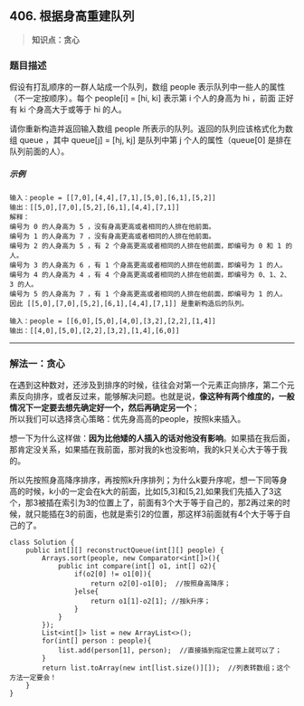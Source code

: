 ## 406. 根据身高重建队列
> **知识点：贪心**
### 题目描述

假设有打乱顺序的一群人站成一个队列，数组 people 表示队列中一些人的属性（不一定按顺序）。每个 people[i] = [hi, ki] 表示第 i 个人的身高为 hi ，前面 正好 有 ki 个身高大于或等于 hi 的人。

请你重新构造并返回输入数组 people 所表示的队列。返回的队列应该格式化为数组 queue ，其中 queue[j] = [hj, kj] 是队列中第 j 个人的属性（queue[0] 是排在队列前面的人）。

##### 示例

```
输入：people = [[7,0],[4,4],[7,1],[5,0],[6,1],[5,2]]
输出：[[5,0],[7,0],[5,2],[6,1],[4,4],[7,1]]
解释：
编号为 0 的人身高为 5 ，没有身高更高或者相同的人排在他前面。
编号为 1 的人身高为 7 ，没有身高更高或者相同的人排在他前面。
编号为 2 的人身高为 5 ，有 2 个身高更高或者相同的人排在他前面，即编号为 0 和 1 的人。
编号为 3 的人身高为 6 ，有 1 个身高更高或者相同的人排在他前面，即编号为 1 的人。
编号为 4 的人身高为 4 ，有 4 个身高更高或者相同的人排在他前面，即编号为 0、1、2、3 的人。
编号为 5 的人身高为 7 ，有 1 个身高更高或者相同的人排在他前面，即编号为 1 的人。
因此 [[5,0],[7,0],[5,2],[6,1],[4,4],[7,1]] 是重新构造后的队列。

输入：people = [[6,0],[5,0],[4,0],[3,2],[2,2],[1,4]]
输出：[[4,0],[5,0],[2,2],[3,2],[1,4],[6,0]]

```
---
### 解法一：贪心

在遇到这种数对，还涉及到排序的时候，往往会对第一个元素正向排序，第二个元素反向排序，或者反过来，能够解决问题。也就是说，**像这种有两个维度的，一般情况下一定要去想先确定好一个，然后再确定另一个**；    
所以我们可以选择贪心策略：优先身高高的people，按照k来插入。    

想一下为什么这样做：**因为比他矮的人插入的话对他没有影响**。如果插在我后面，那肯定没关系，如果插在我前面，那对我的k也没影响，我的k只关心大于等于我的。   

所以先按照身高降序排序，再按照k升序排列；为什么k要升序呢，想一下同等身高的时候，k小的一定会在k大的前面，比如[5,3]和[5,2],如果我们先插入了3这个，那3被插在索引为3的位置上了，前面有3个大于等于自己的，那2再过来的时候，就只能插在3的前面，也就是索引2的位置，那这样3前面就有4个大于等于自己的了。

```
class Solution {
    public int[][] reconstructQueue(int[][] people) {
        Arrays.sort(people, new Comparator<int[]>(){
            public int compare(int[] o1, int[] o2){
                if(o2[0] != o1[0]){
                    return o2[0]-o1[0];  //按照身高降序；
                }else{
                    return o1[1]-o2[1]; //按k升序；
                }
            }
        });
        List<int[]> list = new ArrayList<>();
        for(int[] person : people){
            list.add(person[1], person);  //直接插到指定位置上就可以了；
        }
        return list.toArray(new int[list.size()][]);  //列表转数组；这个方法一定要会！
    }
}
```

